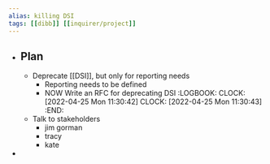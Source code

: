 ```yaml
---
alias: killing DSI
tags: [[dibb]] [[inquirer/project]] 
---
```


- ## Plan
	- Deprecate [[DSI]], but only for reporting needs
		- Reporting needs to be defined
		- NOW Write an RFC for deprecating DSI
		  :LOGBOOK:
		  CLOCK: [2022-04-25 Mon 11:30:42]
		  CLOCK: [2022-04-25 Mon 11:30:43]
		  :END:
	- Talk to stakeholders
		- jim gorman
		- tracy
		- kate
-